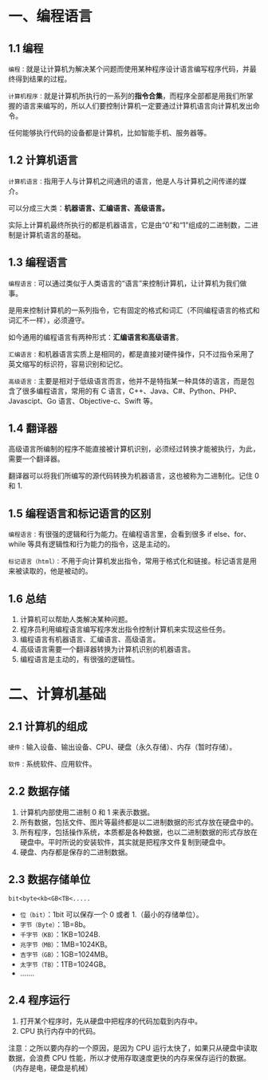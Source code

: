 # 一、编程语言

## 1.1 编程

`编程：`就是让计算机为解决某个问题而使用某种程序设计语言编写程序代码，并最终得到结果的过程。

`计算机程序：`就是计算机所执行的一系列的**指令合集**，而程序全部都是用我们所掌握的语言来编写的，所以人们要控制计算机一定要通过计算机语言向计算机发出命令。

任何能够执行代码的设备都是计算机，比如智能手机、服务器等。

## 1.2 计算机语言

`计算机语言：`指用于人与计算机之间通讯的语言，他是人与计算机之间传递的媒介。

可以分成三大类：**机器语言、汇编语言、高级语言。**

实际上计算机最终所执行的都是机器语言，它是由“0”和“1”组成的二进制数，二进制是计算机语言的基础。

## 1.3 编程语言

`编程语言：`可以通过类似于人类语言的“语言”来控制计算机，让计算机为我们做事。

是用来控制计算机的一系列指令，它有固定的格式和词汇（不同编程语言的格式和词汇不一样），必须遵守。

如今通用的编程语言有两种形式：**汇编语言和高级语言**。

`汇编语言：`和机器语言实质上是相同的，都是直接对硬件操作，只不过指令采用了英文缩写的标识符，容易识别和记忆。

`高级语言：`主要是相对于低级语言而言，他并不是特指某一种具体的语言，而是包含了很多编程语言，常用的有 C 语言，C++、Java、C#、Python、PHP、Javascipt、Go 语言、Objective-c、Swift 等。

## 1.4 翻译器

高级语言所编制的程序不能直接被计算机识别，必须经过转换才能被执行，为此，需要一个翻译器。

翻译器可以将我们所编写的源代码转换为机器语言，这也被称为二进制化。记住 0 和 1.

## 1.5 编程语言和标记语言的区别

`编程语言：`有很强的逻辑和行为能力。在编程语言里，会看到很多 if else、for、while 等具有逻辑性和行为能力的指令，这是主动的。

`标记语言（html）：`不用于向计算机发出指令，常用于格式化和链接。标记语言是用来被读取的，他是被动的。

## 1.6 总结

1. 计算机可以帮助人类解决某种问题。
2. 程序员利用编程语言编写程序发出指令控制计算机来实现这些任务。
3. 编程语言有机器语言、汇编语言、高级语言。
4. 高级语言需要一个翻译器转换为计算机识别的机器语言。
5. 编程语言是主动的，有很强的逻辑性。

# 二、计算机基础

## 2.1 计算机的组成

`硬件：`输入设备、输出设备、CPU、硬盘（永久存储）、内存（暂时存储）。

`软件：`系统软件、应用软件。

## 2.2 数据存储

1. 计算机内部使用二进制 0 和 1 来表示数据。
2. 所有数据，包括文件、图片等最终都是以二进制数据的形式存放在硬盘中的。
3. 所有程序，包括操作系统，本质都是各种数据，也以二进制数据的形式存放在硬盘中。平时所说的安装软件，其实就是把程序文件复制到硬盘中。
4. 硬盘、内存都是保存的二进制数据。

## 2.3 数据存储单位

`bit<byte<kb<GB<TB<.....`

- `位（bit）`：1bit 可以保存一个 0 或者 1.（最小的存储单位）。
- `字节（Byte）`：1B=8b。
- `千字节（KB）`：1KB=1024B.
- `兆字节（MB）`：1MB=1024KB。
- `吉字节（GB）`：1GB=1024MB。
- `太字节（TB）`：1TB=1024GB。
- .......

## 2.4 程序运行

1. 打开某个程序时，先从硬盘中把程序的代码加载到内存中。
2. CPU 执行内存中的代码。

注意：之所以要内存的一个原因，是因为 CPU 运行太快了，如果只从硬盘中读取数据，会浪费 CPU 性能，所以才使用存取速度更快的内存来保存运行的数据。（内存是电，硬盘是机械）

